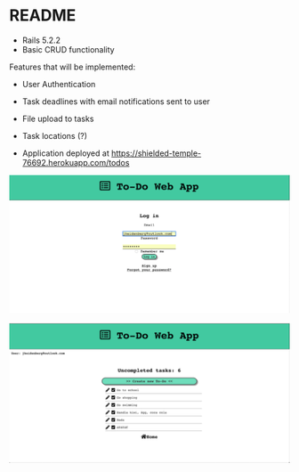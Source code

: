 # README

* Rails 5.2.2
* Basic CRUD functionality

Features that will be implemented:

* User Authentication
* Task deadlines with email notifications sent to user
* File upload to tasks
* Task locations (?)

* Application deployed at https://shielded-temple-76692.herokuapp.com/todos

![](screens/Screen2.png)


![](screens/Screen1.png?raw=true "Screenshot")
